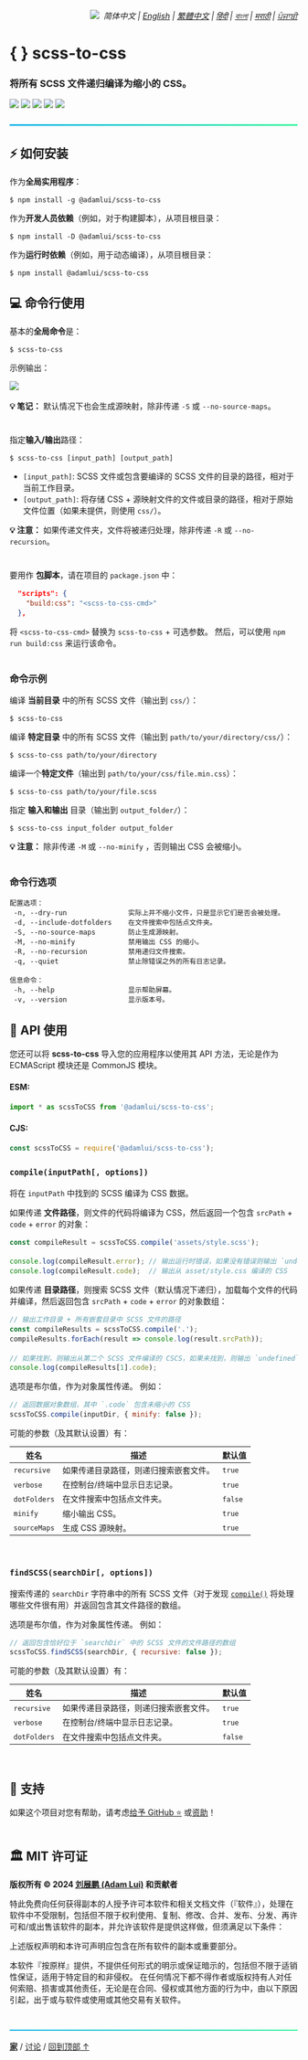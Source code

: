 <div align="right">
    <h6>
        <picture>
            <source type="image/svg+xml" media="(prefers-color-scheme: dark)" srcset="https://raw.githubusercontent.com/adamlui/js-utils/main/docs/images/earth-icon/white/icon32.svg">
            <img height=14 src="https://raw.githubusercontent.com/adamlui/js-utils/main/docs/images/earth-icon/black/icon32.svg">
        </picture>
        &nbsp;简体中文 |
        <a href="../..#readme">English</a> |
        <a href="../zh-tw#readme">繁體中文</a> |
        <a href="../hi#readme">हिंदी</a> |
        <a href="../bn#readme">বাংলা</a> |
        <a href="../mr#readme">मराठी</a> |
        <a href="../pa#readme">ਪੰਜਾਬੀ</a>
    </h6>
</div>

# { } scss-to-css

### 将所有 SCSS 文件递归编译为缩小的 CSS。

<a href="https://www.npmjs.com/package/@adamlui/scss-to-css"><img height=31 src="https://img.shields.io/npm/dt/%40adamlui%2Fscss-to-css?label=%E4%B8%8B%E8%BD%BD&logo=npm&color=af68ff&logoColor=white&labelColor=464646&style=for-the-badge"></a>
<a href="#%EF%B8%8F-mit-%E8%AE%B8%E5%8F%AF%E8%AF%81"><img height=31 src="https://img.shields.io/badge/许可证-MIT-orange.svg?logo=internetarchive&logoColor=white&labelColor=464646&style=for-the-badge"></a>
<a href="https://www.npmjs.com/package/@adamlui/scss-to-css?activeTab=versions"><img height=31 src="https://img.shields.io/badge/最新版本-1.7.0-44cc11.svg?logo=icinga&logoColor=white&labelColor=464646&style=for-the-badge"></a>
<a href="https://www.npmjs.com/package/@adamlui/scss-to-css?activeTab=code"><img height=31 src="https://img.shields.io/npm/unpacked-size/%40adamlui%2Fscss-to-css?label=%E6%8B%86%E5%B0%81%E5%B0%BA%E5%AF%B8&style=for-the-badge&logo=ebox&logoColor=white&color=blue&labelColor=464646"></a>
<a href="https://sonarcloud.io/component_measures?metric=new_vulnerabilities&id=adamlui_js-utils:scss-to-css/scss-to-css.js"><img height=31 src="https://img.shields.io/badge/dynamic/json?url=https%3A%2F%2Fsonarcloud.io%2Fapi%2Fmeasures%2Fcomponent%3Fcomponent%3Dadamlui_js-utils%3Ascss-to-css%2Fscss-to-css.js%26metricKeys%3Dvulnerabilities&query=%24.component.measures.0.value&style=for-the-badge&logo=sonarcloud&logoColor=white&labelColor=464646&label=%E6%BC%8F%E6%B4%9E&color=gold"></a>

<img height=8px width="100%" src="https://github.com/adamlui/js-utils/blob/main/docs/images/aqua-separator.png">

## ⚡ 如何安装

作为**全局实用程序**：

```
$ npm install -g @adamlui/scss-to-css
```

作为**开发人员依赖**（例如，对于构建脚本），从项目根目录：

```
$ npm install -D @adamlui/scss-to-css
```

作为**运行时依赖**（例如，用于动态编译），从项目根目录：

```
$ npm install @adamlui/scss-to-css
```

## 💻 命令行使用

基本的**全局命令**是：

```
$ scss-to-css
```

示例输出：

<img src="https://github.com/adamlui/js-utils/blob/main/scss-to-css/media/images/sample-output.png">

**💡 笔记：** 默认情况下也会生成源映射，除非传递 `-S` 或 `--no-source-maps`。

#

指定**输入/输出**路径：
   
```
$ scss-to-css [input_path] [output_path]
```

- `[input_path]`: SCSS 文件或包含要编译的 SCSS 文件的目录的路径，相对于当前工作目录。
- `[output_path]`: 将存储 CSS + 源映射文件的文件或目录的路径，相对于原始文件位置（如果未提供，则使用 `css/`）。

**💡 注意：** 如果传递文件夹，文件将被递归处理，除非传递 `-R` 或 `--no-recursion`。

#

要用作 **包脚本**，请在项目的 `package.json` 中：

```json
  "scripts": {
    "build:css": "<scss-to-css-cmd>"
  },
```

将 `<scss-to-css-cmd>` 替换为 `scss-to-css` + 可选参数。 然后，可以使用 `npm run build:css` 来运行该命令。
<br><br>

### 命令示例

编译 **当前目录** 中的所有 SCSS 文件（输出到 `css/`）：

```
$ scss-to-css
```

编译 **特定目录** 中的所有 SCSS 文件（输出到 `path/to/your/directory/css/`）：

```
$ scss-to-css path/to/your/directory
```

编译一个**特定文件**（输出到 `path/to/your/css/file.min.css`）：

```
$ scss-to-css path/to/your/file.scss
```

指定 **输入和输出** 目录（输出到 `output_folder/`）：

```
$ scss-to-css input_folder output_folder
```

**💡 注意：** 除非传递 `-M` 或 `--no-minify` ，否则输出 CSS 会被缩小。
<br><br>

### 命令行选项

```
配置选项：
 -n, --dry-run               实际上并不缩小文件，只是显示它们是否会被处理。
 -d, --include-dotfolders    在文件搜索中包括点文件夹。
 -S, --no-source-maps        防止生成源映射。
 -M, --no-minify             禁用输出 CSS 的缩小。
 -R, --no-recursion          禁用递归文件搜索。
 -q, --quiet                 禁止除错误之外的所有日志记录。

信息命令：
 -h, --help                  显示帮助屏幕。
 -v, --version               显示版本号。
```

## 🔌 API 使用

您还可以将 **scss-to-css** 导入您的应用程序以使用其 API 方法，无论是作为 ECMAScript 模块还是 CommonJS 模块。

#### ESM:

```js
import * as scssToCSS from '@adamlui/scss-to-css';
```

#### CJS:

```js
const scssToCSS = require('@adamlui/scss-to-css');
```

### `compile(inputPath[, options])`

将在 `inputPath` 中找到的 SCSS 编译为 CSS 数据。

如果传递 **文件路径**，则文件的代码将编译为 CSS，然后返回一个包含 `srcPath` + `code` + `error` 的对象：

```js
const compileResult = scssToCSS.compile('assets/style.scss');

console.log(compileResult.error); // 输出运行时错误，如果没有错误则输出 `undefined`
console.log(compileResult.code);  // 输出从 asset/style.css 编译的 CSS
```

如果传递 **目录路径**，则搜索 SCSS 文件（默认情况下递归），加载每个文件的代码并编译，然后返回包含 `srcPath` + `code` + `error` 的对象数组：

```js
// 输出工作目录 + 所有嵌套目录中 SCSS 文件的路径
const compileResults = scssToCSS.compile('.');
compileResults.forEach(result => console.log(result.srcPath));

// 如果找到，则输出从第二个 SCSS 文件编译的 CSCS，如果未找到，则输出 `undefined`
console.log(compileResults[1].code);
```

选项是布尔值，作为对象属性传递。 例如：

```js
// 返回数据对象数组，其中 `.code` 包含未缩小的 CSS
scssToCSS.compile(inputDir, { minify: false });
```

可能的参数（及其默认设置）有：

姓名         | 描述                                | 默认值
-------------|------------------------------------|---------
`recursive`  | 如果传递目录路径，则递归搜索嵌套文件。 | `true`
`verbose`    | 在控制台/终端中显示日志记录。         | `true`
`dotFolders` | 在文件搜索中包括点文件夹。            | `false`
`minify`     | 缩小输出 CSS。                       | `true`
`sourceMaps` | 生成 CSS 源映射。                    | `true`

<br>

### `findSCSS(searchDir[, options])`

搜索传递的 `searchDir` 字符串中的所有 SCSS 文件（对于发现 [`compile()`](#compileinputpath-options) 将处理哪些文件很有用）并返回包含其文件路径的数组。

选项是布尔值，作为对象属性传递。 例如：

```js
// 返回包含恰好位于 `searchDir` 中的 SCSS 文件的文件路径的数组
scssToCSS.findSCSS(searchDir, { recursive: false });
```

可能的参数（及其默认设置）有：

姓名         | 描述                                | 默认值
-------------|------------------------------------|---------
`recursive`  | 如果传递目录路径，则递归搜索嵌套文件。 | `true`
`verbose`    | 在控制台/终端中显示日志记录。         | `true`
`dotFolders` | 在文件搜索中包括点文件夹。            | `false`

<br>

## 💖 支持

如果这个项目对您有帮助，请考虑[给予 GitHub ⭐](https://github.com/adamlui/js-utils) 或[资助](https://github.com/sponsors/adamlui)！
<br><br>

## 🏛️ MIT 许可证

**版权所有 © 2024 [刘展鹏 (Adam Lui)](https://github.com/adamlui) 和贡献者**

特此免费向任何获得副本的人授予许可本软件和相关文档文件（『软件』），处理在软件中不受限制，包括但不限于权利使用、复制、修改、合并、发布、分发、再许可和/或出售该软件的副本，并允许该软件是提供这样做，但须满足以下条件：

上述版权声明和本许可声明应包含在所有软件的副本或重要部分。

本软件『按原样』提供，不提供任何形式的明示或保证暗示的，包括但不限于适销性保证，适用于特定目的和非侵权。 在任何情况下都不得作者或版权持有人对任何索赔、损害或其他责任，无论是在合同、侵权或其他方面的行为中，由以下原因引起，出于或与软件或使用或其他交易有关软件。

<br>

<img height=6px width="100%" src="https://raw.githubusercontent.com/adamlui/js-utils/main/docs/images/aqua-separator.png">

<a href="https://github.com/adamlui/js-utils">**家**</a> /
<a href="https://github.com/adamlui/js-utils/discussions">讨论</a> /
<a href="#--scss-to-css">回到顶部 ↑</a>
